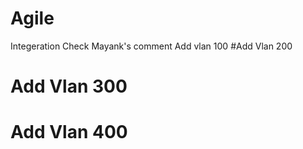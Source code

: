 # Agile
Integeration Check
Mayank's comment
Add vlan 100
#Add Vlan 200
# Add Vlan 300
# Add Vlan 400

